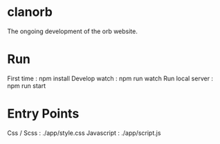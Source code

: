 # clanorb
The ongoing development of the orb website.

# Run
First time : npm install
Develop watch : npm run watch
Run local server : npm run start

# Entry Points
Css / Scss : ./app/style.css
Javascript : ./app/script.js